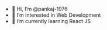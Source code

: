 - 👋 Hi, I’m @pankaj-1976
- 👀 I’m interested in Web Development
- 🌱 I’m currently learning React JS

<!---
pankaj-1976/pankaj-1976 is a ✨ special ✨ repository because its `README.md` (this file) appears on your GitHub profile.
You can click the Preview link to take a look at your changes.
--->

